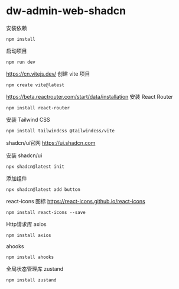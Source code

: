 # dw-admin-web-shadcn



安装依赖
```shell
npm install
```

启动项目
```shell
npm run dev

```


https://cn.vitejs.dev/
创建 vite 项目
```shell
npm create vite@latest
```

https://beta.reactrouter.com/start/data/installation
安装 React Router
```shell
npm install react-router
```

安装 Tailwind CSS
```bash
npm install tailwindcss @tailwindcss/vite
```

shadcn/ui官网  https://ui.shadcn.com

安装 shadcn/ui
```shell
npx shadcn@latest init
```

添加组件
```shell
npx shadcn@latest add button
```

react-icons 图标 https://react-icons.github.io/react-icons
```shell
npm install react-icons --save
```


Http请求库 axios
```shell
npm install axios
```

ahooks
```shell
npm install ahooks
```

全局状态管理库 zustand
```bash
npm install zustand
```